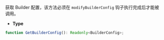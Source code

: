 获取 Builder 配置，该方法必须在 `modifyBuilderConfig` 钩子执行完成后才能被调用。

- **Type**

```ts
function GetBuilderConfig(): Readonly<BuilderConfig>;
```
